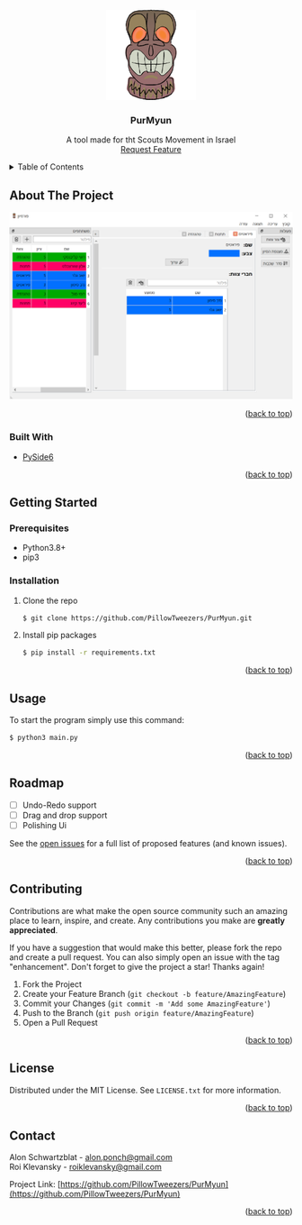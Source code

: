 <div id="top"></div>


<!-- PROJECT LOGO -->
<br />
<div align="center">
  <a href="https://github.com/github_username/repo_name">
    <img src="assets/logo.png" alt="Logo" width="160" height="160">
  </a>

<h3 align="center">PurMyun</h3>

  <p align="center">
    A tool made for tht Scouts Movement in Israel
    <br/>
    <a href="https://github.com/github_username/repo_name/issues">Request Feature</a>
  </p>
</div>



<!-- TABLE OF CONTENTS -->
<details>
  <summary>Table of Contents</summary>
  <ol>
    <li>
      <a href="#about-the-project">About The Project</a>
      <ul>
        <li><a href="#built-with">Built With</a></li>
      </ul>
    </li>
    <li>
      <a href="#getting-started">Getting Started</a>
      <ul>
        <li><a href="#prerequisites">Prerequisites</a></li>
        <li><a href="#installation">Installation</a></li>
      </ul>
    </li>
    <li><a href="#usage">Usage</a></li>
    <li><a href="#roadmap">Roadmap</a></li>
    <li><a href="#contributing">Contributing</a></li>
    <li><a href="#license">License</a></li>
    <li><a href="#contact">Contact</a></li>
  </ol>
</details>



<!-- ABOUT THE PROJECT -->

## About The Project

[![PurMyun][product-screenshot]](https://github.com/PillowTweezers/PurMyun)

<p align="right">(<a href="#top">back to top</a>)</p>

### Built With

* [PySide6](https://www.qt.io/qt-for-python)

<p align="right">(<a href="#top">back to top</a>)</p>



<!-- GETTING STARTED -->

## Getting Started

### Prerequisites

* Python3.8+
* pip3

### Installation

1. Clone the repo
   ```sh
   $ git clone https://github.com/PillowTweezers/PurMyun.git
   ```
2. Install pip packages
   ```sh
   $ pip install -r requirements.txt
   ```

<p align="right">(<a href="#top">back to top</a>)</p>



<!-- USAGE EXAMPLES -->

## Usage

To start the program simply use this command:

```sh
$ python3 main.py
```

<p align="right">(<a href="#top">back to top</a>)</p>



<!-- ROADMAP -->

## Roadmap

- [ ] Undo-Redo support
- [ ] Drag and drop support
- [ ] Polishing Ui

See the [open issues](https://github.com/PillowTweezers/PurMyun/issues) for a full list of proposed features (and known
issues).

<p align="right">(<a href="#top">back to top</a>)</p>



<!-- CONTRIBUTING -->

## Contributing

Contributions are what make the open source community such an amazing place to learn, inspire, and create. Any
contributions you make are **greatly appreciated**.

If you have a suggestion that would make this better, please fork the repo and create a pull request. You can also
simply open an issue with the tag "enhancement". Don't forget to give the project a star! Thanks again!

1. Fork the Project
2. Create your Feature Branch (`git checkout -b feature/AmazingFeature`)
3. Commit your Changes (`git commit -m 'Add some AmazingFeature'`)
4. Push to the Branch (`git push origin feature/AmazingFeature`)
5. Open a Pull Request

<p align="right">(<a href="#top">back to top</a>)</p>



<!-- LICENSE -->

## License

Distributed under the MIT License. See `LICENSE.txt` for more information.

<p align="right">(<a href="#top">back to top</a>)</p>



<!-- CONTACT -->

## Contact

Alon Schwartzblat - alon.ponch@gmail.com
<br/>
Roi Klevansky - roiklevansky@gmail.com

Project Link: [https://github.com/PillowTweezers/PurMyun](https://github.com/PillowTweezers/PurMyun)

<p align="right">(<a href="#top">back to top</a>)</p>



<!-- MARKDOWN LINKS & IMAGES -->
<!-- https://www.markdownguide.org/basic-syntax/#reference-style-links -->

[product-screenshot]: assets/screenshot.png